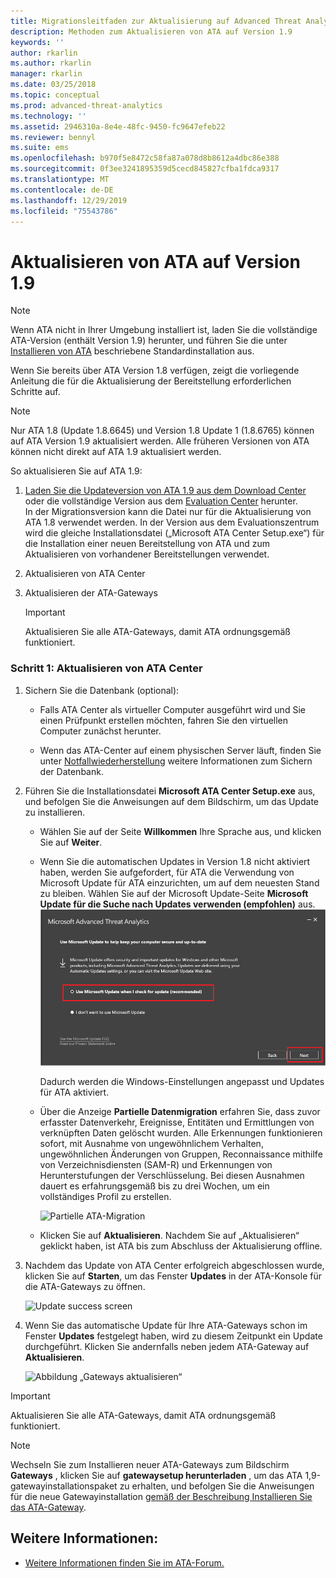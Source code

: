 ```yaml
---
title: Migrationsleitfaden zur Aktualisierung auf Advanced Threat Analytics 1.9 | Microsoft-Dokumentation
description: Methoden zum Aktualisieren von ATA auf Version 1.9
keywords: ''
author: rkarlin
ms.author: rkarlin
manager: rkarlin
ms.date: 03/25/2018
ms.topic: conceptual
ms.prod: advanced-threat-analytics
ms.technology: ''
ms.assetid: 2946310a-8e4e-48fc-9450-fc9647efeb22
ms.reviewer: bennyl
ms.suite: ems
ms.openlocfilehash: b970f5e8472c58fa87a078d8b8612a4dbc86e388
ms.sourcegitcommit: 0f3ee3241895359d5cecd845827cfba1fdca9317
ms.translationtype: MT
ms.contentlocale: de-DE
ms.lasthandoff: 12/29/2019
ms.locfileid: "75543786"
---
```

# <a name="updating-ata-to-version-19"></a>Aktualisieren von ATA auf Version 1.9

> [!NOTE] 
> Wenn ATA nicht in Ihrer Umgebung installiert ist, laden Sie die vollständige ATA-Version (enthält Version 1.9) herunter, und führen Sie die unter [Installieren von ATA](install-ata-step1.md) beschriebene Standardinstallation aus.

Wenn Sie bereits über ATA Version 1.8 verfügen, zeigt die vorliegende Anleitung die für die Aktualisierung der Bereitstellung erforderlichen Schritte auf.

> [!NOTE] 
>  Nur ATA 1.8 (Update 1.8.6645) und Version 1.8 Update 1 (1.8.6765) können auf ATA Version 1.9 aktualisiert werden. Alle früheren Versionen von ATA können nicht direkt auf ATA 1.9 aktualisiert werden.

So aktualisieren Sie auf ATA 1.9:

1.  [Laden Sie die Updateversion von ATA 1.9 aus dem Download Center](https://www.microsoft.com/download/details.aspx?id=56725) oder die vollständige Version aus dem [Evaluation Center](https://www.microsoft.com/evalcenter/evaluate-microsoft-advanced-threat-analytics) herunter.<br>
In der Migrationsversion kann die Datei nur für die Aktualisierung von ATA 1.8 verwendet werden. In der Version aus dem Evaluationszentrum wird die gleiche Installationsdatei („Microsoft ATA Center Setup.exe“) für die Installation einer neuen Bereitstellung von ATA und zum Aktualisieren von vorhandener Bereitstellungen verwendet.

2.  Aktualisieren von ATA Center

4.  Aktualisieren der ATA-Gateways

    > [!IMPORTANT]
    > Aktualisieren Sie alle ATA-Gateways, damit ATA ordnungsgemäß funktioniert.

### <a name="step-1-update-the-ata-center"></a>Schritt 1: Aktualisieren von ATA Center

1. Sichern Sie die Datenbank (optional):

   -   Falls ATA Center als virtueller Computer ausgeführt wird und Sie einen Prüfpunkt erstellen möchten, fahren Sie den virtuellen Computer zunächst herunter.

   -   Wenn das ATA-Center auf einem physischen Server läuft, finden Sie unter [Notfallwiederherstellung](disaster-recovery.md) weitere Informationen zum Sichern der Datenbank.

2. Führen Sie die Installationsdatei **Microsoft ATA Center Setup.exe** aus, und befolgen Sie die Anweisungen auf dem Bildschirm, um das Update zu installieren.

   - Wählen Sie auf der Seite **Willkommen** Ihre Sprache aus, und klicken Sie auf **Weiter**.

   - Wenn Sie die automatischen Updates in Version 1.8 nicht aktiviert haben, werden Sie aufgefordert, für ATA die Verwendung von Microsoft Update für ATA einzurichten, um auf dem neuesten Stand zu bleiben.  Wählen Sie auf der Microsoft Update-Seite **Microsoft Update für die Suche nach Updates verwenden (empfohlen)** aus.
     ![ATA-Aktualisierung](media/ata_ms_update.png)
     
     Dadurch werden die Windows-Einstellungen angepasst und Updates für ATA aktiviert. 
    
   - Über die Anzeige **Partielle Datenmigration** erfahren Sie, dass zuvor erfasster Datenverkehr, Ereignisse, Entitäten und Ermittlungen von verknüpften Daten gelöscht wurden. Alle Erkennungen funktionieren sofort, mit Ausnahme von ungewöhnlichem Verhalten, ungewöhnlichen Änderungen von Gruppen, Reconnaissance mithilfe von Verzeichnisdiensten (SAM-R) und Erkennungen von Herunterstufungen der Verschlüsselung. Bei diesen Ausnahmen dauert es erfahrungsgemäß bis zu drei Wochen, um ein vollständiges Profil zu erstellen. 
     
     ![Partielle ATA-Migration](media/partial-migration.png)

   - Klicken Sie auf **Aktualisieren**. Nachdem Sie auf „Aktualisieren“ geklickt haben, ist ATA bis zum Abschluss der Aktualisierung offline.

3. Nachdem das Update von ATA Center erfolgreich abgeschlossen wurde, klicken Sie auf **Starten**, um das Fenster **Updates** in der ATA-Konsole für die ATA-Gateways zu öffnen.

    ![Update success screen](media/migration-center-success.png)

4. Wenn Sie das automatische Update für Ihre ATA-Gateways schon im Fenster **Updates** festgelegt haben, wird zu diesem Zeitpunkt ein Update durchgeführt. Klicken Sie andernfalls neben jedem ATA-Gateway auf **Aktualisieren**.
  
    ![Abbildung „Gateways aktualisieren“](media/migration-update-gw.png)

  
> [!IMPORTANT] 
> Aktualisieren Sie alle ATA-Gateways, damit ATA ordnungsgemäß funktioniert.
 
> [!NOTE] 
> Wechseln Sie zum Installieren neuer ATA-Gateways zum Bildschirm **Gateways** , klicken Sie auf **gatewaysetup herunterladen** , um das ATA 1,9-gatewayinstallationspaket zu erhalten, und befolgen Sie die Anweisungen für die neue Gatewayinstallation [gemäß der Beschreibung Installieren Sie das ATA-Gateway](install-ata-step4.md).


## <a name="see-also"></a>Weitere Informationen:

- [Weitere Informationen finden Sie im ATA-Forum.](https://social.technet.microsoft.com/Forums/security/home?forum=mata)
